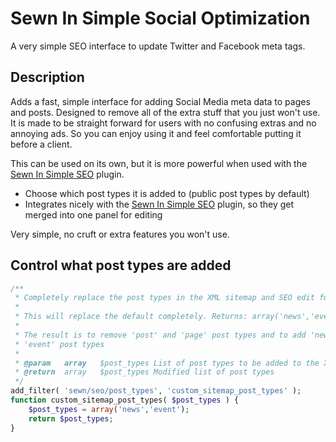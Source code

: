 # Sewn In Simple Social Optimization

A very simple SEO interface to update Twitter and Facebook meta tags.


## Description

Adds a fast, simple interface for adding Social Media meta data to pages and posts. Designed to remove all of the extra stuff that you just won't use. It is made to be straight forward for users with no confusing extras and no annoying ads. So you can enjoy using it and feel comfortable putting it before a client.

This can be used on its own, but it is more powerful when used with the [Sewn In Simple SEO](https://wordpress.org/plugins/sewn-in-simple-seo/) plugin.

*	Choose which post types it is added to (public post types by default)
*	Integrates nicely with the [Sewn In Simple SEO](https://wordpress.org/plugins/sewn-in-simple-seo/) plugin, so they get merged into one panel for editing

Very simple, no cruft or extra features you won't use.


## Control what post types are added

```php
/**
 * Completely replace the post types in the XML sitemap and SEO edit functionality
 *
 * This will replace the default completely. Returns: array('news','event')
 *
 * The result is to remove 'post' and 'page' post types and to add 'news' and 
 * 'event' post types
 *
 * @param	array	$post_types	List of post types to be added to the XML Sitemap
 * @return	array	$post_types	Modified list of post types
 */
add_filter( 'sewn/seo/post_types', 'custom_sitemap_post_types' );
function custom_sitemap_post_types( $post_types ) {
	$post_types = array('news','event');
	return $post_types;
}
```
